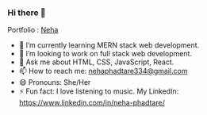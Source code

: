 ### Hi there 👋
Portfolio : <a href='https://NehaP0.github.io'>Neha</a>


- 🌱 I’m currently learning MERN stack web development.
- 👯 I’m looking to work on full stack web development.
- 💬 Ask me about HTML, CSS, JavaScript, React.
- 📫 How to reach me: nehaphadtare334@gmail.com
- 😄 Pronouns: She/Her
- ⚡ Fun fact: I love listening to music.
 My LinkedIn: https://www.linkedin.com/in/neha-phadtare/





